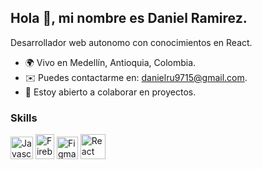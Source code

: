 
Hola 👋, mi nombre es Daniel Ramirez. 
------------------------

Desarrollador web autonomo con conocimientos en React.

- 🌍 Vivo en Medellín, Antioquia, Colombia.
- ✉️ Puedes contactarme en: [danielru9715@gmail.com](mailto:danielru9715@gmail.com).
- 🤝 Estoy abierto a colaborar en proyectos.

### Skills

<p align="left">
<a href="https://developer.mozilla.org/en-US/docs/Web/JavaScript" target="_blank" rel="noreferrer"><img src="https://raw.githubusercontent.com/danielcranney/readme-generator/main/public/icons/skills/javascript-colored.svg" width="36" height="36" alt="Javascript" /></a>
<a href="https://firebase.google.com/?hl=es-419" target="_blank" rel="noreferrer"><img src="https://seeklogo.com/images/F/firebase-logo-402F407EE0-seeklogo.com.png" width="30" height="40" alt="Firebase" /></a>
  <a href="https://www.figma.com/" target="_blank" rel="noreferrer"><img src="https://upload.wikimedia.org/wikipedia/commons/thumb/3/33/Figma-logo.svg/1667px-Figma-logo.svg.png" width="34" height="36" alt="Figma" /></a>
<a href="https://es.reactjs.org/" target="_blank" rel="noreferrer"><img src="https://upload.wikimedia.org/wikipedia/commons/thumb/a/a7/React-icon.svg/539px-React-icon.svg.png" width="40" height="40" alt="React" /></a>
</p>
